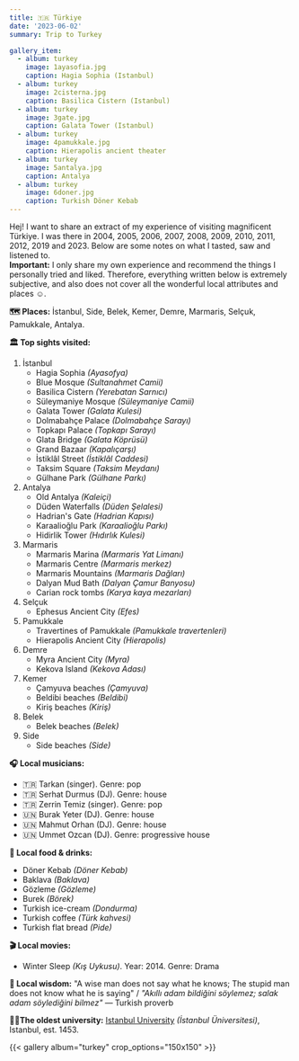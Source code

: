 ```yaml
---
title: 🇹🇷 Türkiye
date: '2023-06-02'
summary: Trip to Turkey

gallery_item:
  - album: turkey
    image: 1ayasofia.jpg
    caption: Hagia Sophia (Istanbul)
  - album: turkey
    image: 2cisterna.jpg
    caption: Basilica Cistern (Istanbul)
  - album: turkey
    image: 3gate.jpg
    caption: Galata Tower (Istanbul)
  - album: turkey
    image: 4pamukkale.jpg
    caption: Hierapolis ancient theater
  - album: turkey
    image: 5antalya.jpg
    caption: Antalya
  - album: turkey
    image: 6doner.jpg
    caption: Turkish Döner Kebab
---
```

Hej! I want to share an extract of my experience of visiting magnificent Türkiye. I was there in 2004, 2005, 2006, 2007, 2008, 2009, 2010, 2011, 2012, 2019 and 2023. Below are some notes on what I tasted, saw and listened to.<br>
<b>Important:</b> I only share my own experience and recommend the things I personally tried and liked. Therefore, everything written below is extremely subjective, and also does not cover all the wonderful local attributes and places ☺️.

<b>🗺 Places:</b> İstanbul, Side, Belek, Kemer, Demre, Marmaris, Selçuk, Pamukkale, Antalya.<br>

<b>🏛 Top sights visited: </b>
1. İstanbul
    - Hagia Sophia <i>(Ayasofya)</i>
    - Blue Mosque <i>(Sultanahmet Camii)</i>
    - Basilica Cistern <i>(Yerebatan Sarnıcı)</i>
    - Süleymaniye Mosque <i>(Süleymaniye Camii)</i>
    - Galata Tower <i>(Galata Kulesi)</i>
    - Dolmabahçe Palace <i>(Dolmabahçe Sarayı)</i>
    - Topkapı Palace <i>(Topkapı Sarayı)</i>
    - Glata Bridge <i>(Galata Köprüsü)</i>
    - Grand Bazaar <i>(Kapalıçarşı)</i>
    - İstiklâl Street <i>(İstiklâl Caddesi)</i>
    - Taksim Square <i>(Taksim Meydanı)</i>
    - Gülhane Park <i>(Gülhane Parkı)</i>
2. Antalya
    - Old Antalya <i>(Kaleiçi)</i>
    - Düden Waterfalls <i>(Düden Şelalesi)</i>
    - Hadrian's Gate <i>(Hadrian Kapısı)</i>
    - Karaalioğlu Park <i>(Karaalioğlu Parkı)</i>
    - Hidirlik Tower <i>(Hıdırlık Kulesi)</i>
3. Marmaris
    - Marmaris Marina <i>(Marmaris Yat Limanı)</i>
    - Marmaris Centre <i>(Marmaris merkez)</i>
    - Marmaris Mountains <i>(Marmaris Dağları)</i>
    - Dalyan Mud Bath <i>(Dalyan Çamur Banyosu)</i>
    - Carian rock tombs <i>(Karya kaya mezarları)</i>
4. Selçuk
    - Ephesus Ancient City <i>(Efes)</i>    
5. Pamukkale
    - Travertines of Pamukkale <i>(Pamukkale travertenleri)</i>
    - Hierapolis Ancient City <i>(Hierapolis)</i>
6. Demre
    - Myra Ancient City <i>(Myra)</i>
    - Kekova Island <i>(Kekova Adası)</i>
7. Kemer
    - Çamyuva beaches <i>(Çamyuva)</i>
    - Beldibi beaches <i>(Beldibi)</i>
    - Kiriş beaches <i>(Kiriş)</i>
8. Belek 
    - Belek beaches <i>(Belek)</i>
9. Side
    - Side beaches <i>(Side)</i>  

 
<b>🎧 Local musicians: </b>
- 🇹🇷 Tarkan (singer). Genre: pop
- 🇹🇷 Serhat Durmus (DJ). Genre: house
- 🇹🇷 Zerrin Temiz (singer). Genre: pop
- 🇺🇳 Burak Yeter (DJ). Genre: house
- 🇺🇳 Mahmut Orhan (DJ). Genre: house
- 🇺🇳 Ummet Ozcan (DJ). Genre: progressive house

<b>🥘 Local food & drinks: </b>
- Döner Kebab <i>(Döner Kebab)</i>
- Baklava <i>(Baklava) </i>
- Gözleme <i>(Gözleme)</i>
- Burek <i>(Börek)</i>
- Turkish ice-cream <i>(Dondurma)</i>
- Turkish coffee <i>(Türk kahvesi)</i>
- Turkish flat bread <i>(Pide)</i>

<b>🎬 Local movies:</b>
- Winter Sleep <i>(Kış Uykusu)</i>. Year: 2014. Genre: Drama

<b>🦉 Local wisdom:</b> "A wise man does not say what he knows; The stupid man does not know what he is saying" / <i>"Akıllı adam bildiğini söylemez; salak adam söylediğini bilmez"</i> — Turkish proverb

<b>👨‍🎓The oldest university:</b> <a href = "https://www.istanbul.edu.tr/en/" target="_blank">Istanbul University</a> <i>(İstanbul Üniversitesi)</i>, Istanbul, est. 1453. 

{{< gallery album="turkey" crop_options="150x150" >}}
   

